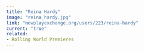 ```yaml
---
title: "Reina Hardy"
image: "reina_hardy.jpg"
link: "newplayexchange.org/users/223/reina-hardy"
current: "true"
related:
- Rolling World Premieres
---
```

